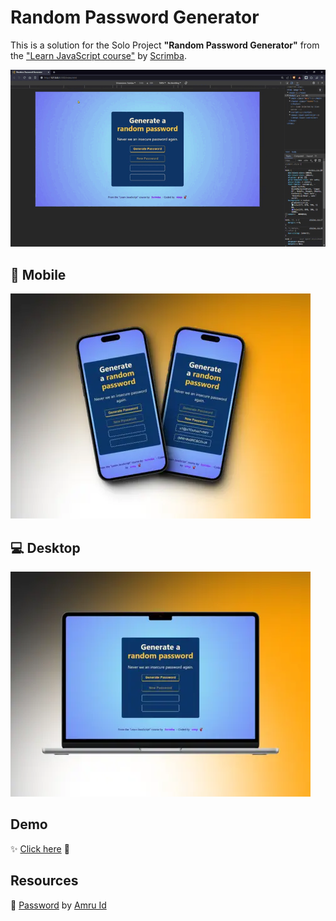# Random Password Generator
This is a solution for the Solo Project **"Random Password Generator"** from the ["Learn JavaScript course"](https://scrimba.com/learn/learnjavascript) by [Scrimba](https://scrimba.com/).

![Preview](./assets/vid/preview.gif)

## 📱 Mobile

![Mobile](./assets/img/mobile-preview.webp)

## 💻 Desktop

![Desktop](./assets/img/desktop-preview.webp)

## Demo
✨ [Click here](https://mendez-v.github.io/random-password-generator/) 👀

## Resources

🔐 [Password](https://iconscout.com/icons/password) by [Amru Id](https://iconscout.com/contributors/AmruID)
